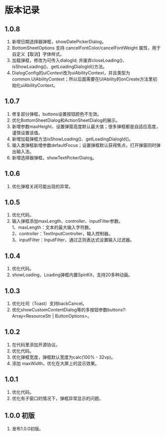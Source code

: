 # 版本记录

## 1.0.8
1. 新增日期选择器弹框，showDatePickerDialog。
2. BottomSheetOptions 支持 cancelFontColor/cancelFontWeight 属性，用于自定义【取消】字体样式。
3. 加载弹框，修改为可传入dialogId; 并废弃closeLoading()、isShowLoading()、getLoadingDialogId()方法。
4. DialogConfig的uiContext改为uiAbilityContext，并且类型为common.UIAbilityContext；所以后面需要在UIAbility的onCreate方法里初始化uiAbilityContext。

## 1.0.7
1. 修复部分弹框，buttons设置按钮颜色不生效。
2. 优化BottomSheetDialog和ActionSheetDialog的展示。
3. 新增参数maxHeight，设置弹窗高度默认最大值；很多弹框都是自适应高度，谨慎设置该值。
4. 新增加载弹框方法isShowLoading()、getLoadingDialogId()。
5. 输入类弹框新增参数defaultFocus；设置弹框默认获得焦点，打开弹窗同时弹出输入法。
6. 新增选择器弹框，showTextPickerDialog。

## 1.0.6
1. 优化弹框关闭可能出现的异常。

## 1.0.5
1. 优化代码。   
2. 输入弹框添加maxLength、controller、inputFilter参数。   
    1、maxLength：文本的最大输入字符数。   
    2、controller：TextInputController，输入控制器。   
    3、inputFilter：InputFilter，通过正则表达式设置输入过滤器。   

## 1.0.4
1. 优化代码。   
2. showLoading，Loading弹框内置SpinKit，支持20多种动画。   

## 1.0.3
1. 优化吐司（Toast）支持backCancel。    
2. 优化showCustomContentDialog等的多按钮参数buttons?: Array<ResourceStr | ButtonOptions>。    

## 1.0.2
1. 在代码里添加开源协议。    
2. 优化代码。    
3. 优化弹框宽度，弹框默认宽度为calc(100% - 32vp)。    
4. 添加 maxWidth，优化在大屏上的显示效果。    

## 1.0.1
1. 优化代码。    
2. 优化有子窗口的情况下，弹框异常显示的问题。    

## 1.0.0 初版
1. 发布1.0.0初版。        